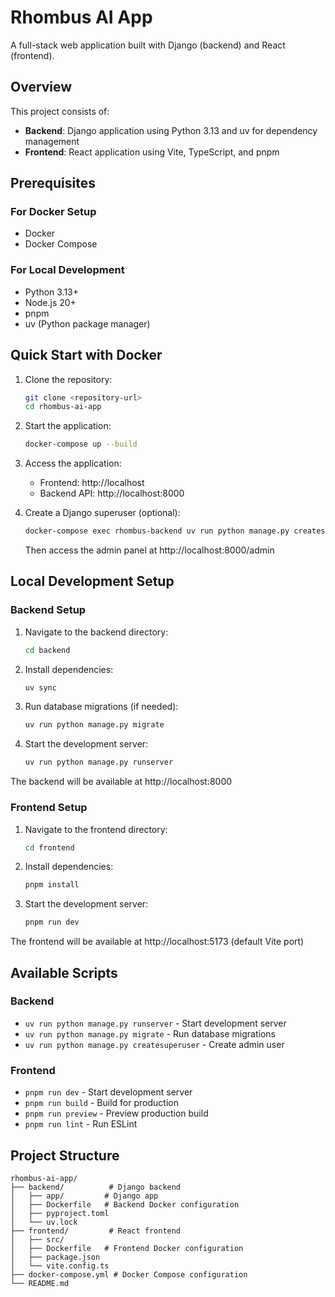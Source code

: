 # Rhombus AI App

A full-stack web application built with Django (backend) and React (frontend).

## Overview

This project consists of:
- **Backend**: Django application using Python 3.13 and uv for dependency management
- **Frontend**: React application using Vite, TypeScript, and pnpm

## Prerequisites

### For Docker Setup
- Docker
- Docker Compose

### For Local Development
- Python 3.13+
- Node.js 20+
- pnpm
- uv (Python package manager)

## Quick Start with Docker

1. Clone the repository:
   ```bash
   git clone <repository-url>
   cd rhombus-ai-app
   ```

2. Start the application:
   ```bash
   docker-compose up --build
   ```

3. Access the application:
   - Frontend: http://localhost
   - Backend API: http://localhost:8000

4. Create a Django superuser (optional):
   ```bash
   docker-compose exec rhombus-backend uv run python manage.py createsuperuser
   ```
   Then access the admin panel at http://localhost:8000/admin

## Local Development Setup

### Backend Setup

1. Navigate to the backend directory:
   ```bash
   cd backend
   ```

2. Install dependencies:
   ```bash
   uv sync
   ```

3. Run database migrations (if needed):
   ```bash
   uv run python manage.py migrate
   ```

4. Start the development server:
   ```bash
   uv run python manage.py runserver
   ```

The backend will be available at http://localhost:8000

### Frontend Setup

1. Navigate to the frontend directory:
   ```bash
   cd frontend
   ```

2. Install dependencies:
   ```bash
   pnpm install
   ```

3. Start the development server:
   ```bash
   pnpm run dev
   ```

The frontend will be available at http://localhost:5173 (default Vite port)

## Available Scripts

### Backend
- `uv run python manage.py runserver` - Start development server
- `uv run python manage.py migrate` - Run database migrations
- `uv run python manage.py createsuperuser` - Create admin user

### Frontend
- `pnpm run dev` - Start development server
- `pnpm run build` - Build for production
- `pnpm run preview` - Preview production build
- `pnpm run lint` - Run ESLint

## Project Structure

```
rhombus-ai-app/
├── backend/          # Django backend
│   ├── app/         # Django app
│   ├── Dockerfile   # Backend Docker configuration
│   ├── pyproject.toml
│   └── uv.lock
├── frontend/         # React frontend
│   ├── src/
│   ├── Dockerfile   # Frontend Docker configuration
│   ├── package.json
│   └── vite.config.ts
├── docker-compose.yml # Docker Compose configuration
└── README.md
```